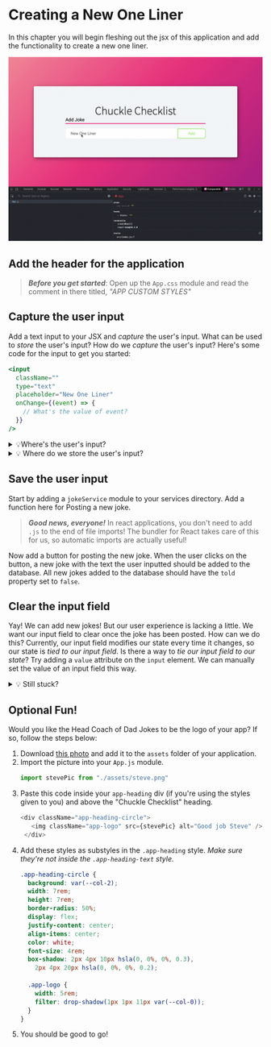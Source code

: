 # Creating a New One Liner
In this chapter you will begin fleshing out the jsx of this application and add the functionality to create a new one liner.

<img src="./images/chuckle-create.gif" width="1000px" alt="Animation showing a new joke being created" />

## Add the header for the application
   
   > ***Before you get started***: Open up the `App.css` module and read the comment in there titled, _"APP CUSTOM STYLES"_

## Capture the user input
  
Add a text input to your JSX and _capture_ the user's input. What can be used to _store_ the user's input? How do we _capture_ the user's input? Here's some code for the input to get you started: 

```jsx
<input
  className=""
  type="text"
  placeholder="New One Liner"
  onChange={(event) => {
    // What's the value of event?
  }}
/>
```

<details>
   <summary>💡Where's the user's input?</summary>

   Try console logging the event in the onChange. The target property on that event is _what_ the user interacted with. In this case the user is interacting with the input element. We want to get the _value_ of the input element in order to capture what the user has typed.
</details>


<details>
   <summary>💡 Where do we store the user's input?</summary>

   Let's declare a new state variable to store the user's input! When the user types into that input field, update the state with the user's new joke.
</details>


## Save the user input

Start by adding a `jokeService` module to your services directory. Add a function here for Posting a new joke.

>***Good news, everyone!*** In react applications, you don't need to add `.js` to the end of file imports! The bundler for React takes care of this for us, so automatic imports are actually useful!

Now add a button for posting the new joke. When the user clicks on the button, a new joke with the text the user inputted should be added to the database. All new jokes added to the database should have the `told` property set to `false`. 

## Clear the input field 

Yay! We can add new jokes! But our user experience is lacking a little. We want our input field to clear once the joke has been posted. How can we do this? Currently, our input field modifies our state every time it changes, so our state is _tied to our input field_. Is there a way to _tie our input field to our state_? Try adding a `value` attribute on the `input` element. We can manually set the value of an input field this way.

<details>
  <summary>💡 Still stuck?</summary>

  After the new joke is posted to the database, reset the state that holds the user's input to an empty string. We don't need it to hold that new joke anymore. Now set the `value` attribute on the `input` to the state. This way the value of the `input` will always be whatever the value of the state is. Therefore when you clear the state, you will also clear the input.
</details>

## Optional Fun!

Would you like the Head Coach of Dad Jokes to be the logo of your app? If so, follow the steps below: 

1. Download [this photo](./images/steve.png) and add it to the `assets` folder of your application. 
2. Import the picture into your `App.js` module.
   ```javascript
   import stevePic from "./assets/steve.png"
   ```
3. Paste this code inside your `app-heading` div (if you're using the styles given to you) and above the "Chuckle Checklist" heading. 
   ```javascript
   <div className="app-heading-circle">
      <img className="app-logo" src={stevePic} alt="Good job Steve" />
    </div>
   ```
4. Add these styles as substyles in the `.app-heading` style. _Make sure they're not inside the `.app-heading-text` style._
    ```css
    .app-heading-circle {
      background: var(--col-2);
      width: 7rem;
      height: 7rem;
      border-radius: 50%;
      display: flex;
      justify-content: center;
      align-items: center;
      color: white;
      font-size: 4rem;
      box-shadow: 2px 4px 10px hsla(0, 0%, 0%, 0.3),
        2px 4px 20px hsla(0, 0%, 0%, 0.2);

      .app-logo {
        width: 5rem;
        filter: drop-shadow(1px 1px 11px var(--col-0));
      }
    }
    ```
5. You should be good to go!
